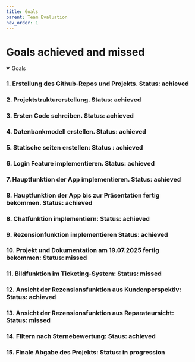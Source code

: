 ```yaml
---
title: Goals
parent: Team Evaluation
nav_order: 1
---
```


# Goals achieved and missed

<details open markdown="block">

<summary>Goals</summary>

### 1. Erstellung des Github-Repos und Projekts. Status: achieved

### 2. Projektstrukturerstellung. Status: achieved

### 3. Ersten Code schreiben. Status: achieved

### 4. Datenbankmodell erstellen. Status: achieved

### 5. Statische seiten erstellen: Status : achieved 

### 6. Login Feature implementieren. Status: achieved

### 7. Hauptfunktion der App implementieren. Status: achieved

### 8. Hauptfunktion der App bis zur Präsentation fertig bekommen. Status: achieved

### 8. Chatfunktion implementiern: Status: achieved

### 9. Rezensionfunktion implementieren Status: achieved

### 10. Projekt und Dokumentation am 19.07.2025 fertig bekommen: Status: missed

### 11. Bildfunktion im Ticketing-System: Status: missed

### 12. Ansicht der Rezensionsfunktion aus Kundenperspektiv: Status: achieved

### 13. Ansicht der Rezensionsfunktion aus Reparateursicht: Status: missed

### 14. Filtern nach Sternebewertung: Staus: achieved

### 15. Finale Abgabe des Projekts: Status: in progression
  
</details>

<!---
Quelle von: https://github.com/hwrberlin/fswd-app/blob/main/docs/team-eval/goals.md letzter Zugriff am: 12.06.2025
-->